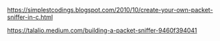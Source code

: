 https://simplestcodings.blogspot.com/2010/10/create-your-own-packet-sniffer-in-c.html  

https://talalio.medium.com/building-a-packet-sniffer-9460f394041
